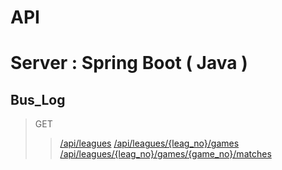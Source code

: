 # API

# Server : Spring Boot ( Java )

## Bus_Log
> GET
>> [/api/leagues](https://github.com/juhwanHeo/vue-league-tournament-bracket/blob/main/api/GET/games.md)
>> [/api/leagues/{leag_no}/games](https://github.com/juhwanHeo/vue-league-tournament-bracket/blob/main/api/GET/games.md)
>> [/api/leagues/{leag_no}/games/{game_no}/matches](https://github.com/juhwanHeo/vue-league-tournament-bracket/blob/main/api/GET/matches.md)

